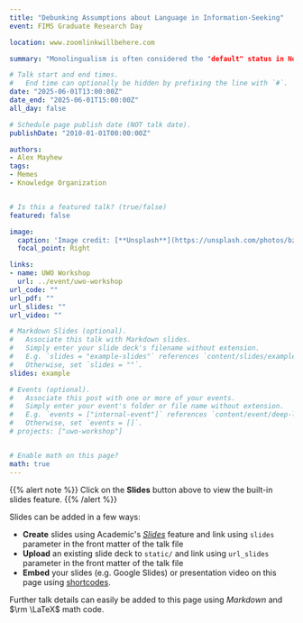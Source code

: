 ```yaml
---
title: "Debunking Assumptions about Language in Information-Seeking"
event: FIMS Graduate Research Day

location: www.zoomlinkwillbehere.com

summary: "Monolingualism is often considered the "default" status in North America, and so too in LIS information-seeking scholarship. I present a few quick exemplars from my thesis-in-progress of highly-skilled Multilinguals' Everyday Information Seeking that complicate monolingual assumptions about language skills, information availability, and university pedagogy."

# Talk start and end times.
#   End time can optionally be hidden by prefixing the line with `#`.
date: "2025-06-01T13:00:00Z"
date_end: "2025-06-01T15:00:00Z"
all_day: false

# Schedule page publish date (NOT talk date).
publishDate: "2010-01-01T00:00:00Z"

authors:
- Alex Mayhew
tags: 
- Memes
- Knowledge Organization


# Is this a featured talk? (true/false)
featured: false

image:
  caption: 'Image credit: [**Unsplash**](https://unsplash.com/photos/bzdhc5b3Bxs)'
  focal_point: Right

links:
- name: UWO Workshop
  url: ../event/uwo-workshop
url_code: ""
url_pdf: ""
url_slides: ""
url_video: ""

# Markdown Slides (optional).
#   Associate this talk with Markdown slides.
#   Simply enter your slide deck's filename without extension.
#   E.g. `slides = "example-slides"` references `content/slides/example-slides.md`.
#   Otherwise, set `slides = ""`.
slides: example

# Events (optional).
#   Associate this post with one or more of your events.
#   Simply enter your event's folder or file name without extension.
#   E.g. `events = ["internal-event"]` references `content/event/deep-learning/index.md`.
#   Otherwise, set `events = []`.
# projects: ["uwo-workshop"]


# Enable math on this page?
math: true
---
```


{{% alert note %}}
Click on the **Slides** button above to view the built-in slides feature.
{{% /alert %}}

Slides can be added in a few ways:

- **Create** slides using Academic's [*Slides*](https://sourcethemes.com/academic/docs/managing-content/#create-slides) feature and link using `slides` parameter in the front matter of the talk file
- **Upload** an existing slide deck to `static/` and link using `url_slides` parameter in the front matter of the talk file
- **Embed** your slides (e.g. Google Slides) or presentation video on this page using [shortcodes](https://sourcethemes.com/academic/docs/writing-markdown-latex/).

Further talk details can easily be added to this page using *Markdown* and $\rm \LaTeX$ math code.
